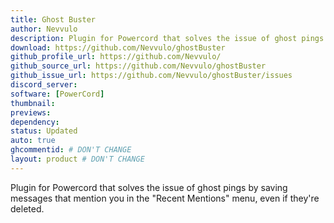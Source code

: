 ```yaml
---
title: Ghost Buster
author: Nevvulo
description: Plugin for Powercord that solves the issue of ghost pings by saving messages that mention you in the "Recent Mentions" menu, even if they're deleted.
download: https://github.com/Nevvulo/ghostBuster
github_profile_url: https://github.com/Nevvulo/
github_source_url: https://github.com/Nevvulo/ghostBuster
github_issue_url: https://github.com/Nevvulo/ghostBuster/issues
discord_server:
software: [PowerCord]
thumbnail:
previews:
dependency:
status: Updated
auto: true
ghcommentid: # DON'T CHANGE
layout: product # DON'T CHANGE
---
```

Plugin for Powercord that solves the issue of ghost pings by saving messages that mention you in the "Recent Mentions" menu, even if they're deleted.